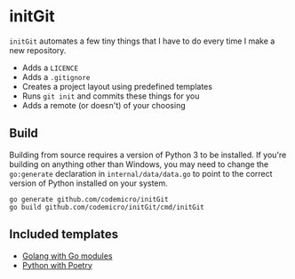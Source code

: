 # initGit

`initGit` automates a few tiny things that I have to do every time I make a new repository.

  * Adds a `LICENCE`
  * Adds a `.gitignore`
  * Creates a project layout using predefined templates
  * Runs `git init` and commits these things for you
  * Adds a remote (or doesn't) of your choosing

## Build

Building from source requires a version of Python 3 to be installed. If you're building on anything other than Windows, 
you may need to change the `go:generate` declaration in `internal/data/data.go` to point to the correct version of
Python installed on your system.

```
go generate github.com/codemicro/initGit
go build github.com/codemicro/initGit/cmd/initGit
```

## Included templates

* [Golang with Go modules](https://github.com/codemicro/initGit/blob/master/internal/data/dataFiles/templates/go.json)
* [Python with Poetry](https://github.com/codemicro/initGit/blob/master/internal/data/dataFiles/templates/python.json)
